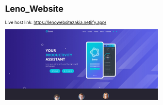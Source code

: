 # Leno_Website

Live host link: https://lenowebsitezakia.netlify.app/

![Alt text](https://github.com/ZakiaSultana001/Leno_website/blob/cb2f3fb35611666dad889b62f0abeedee7fc093a/Leno_home.png)
